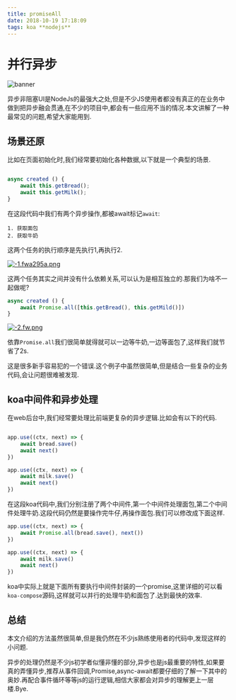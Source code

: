 ```yaml
---
title: promiseAll
date: 2018-10-19 17:18:09
tags: koa **nodejs**
---
```


# 并行异步

![banner](https://s3-us-west-1.amazonaws.com/www.jcolemorrison.com/blog/posts/1-20-2018-async-await/async-await.png)

异步非阻塞UI是NodeJs的最强大之处,但是不少JS使用者都没有真正的在业务中做到把异步融会贯通,在不少的项目中,都会有一些应用不当的情况.本文讲解了一种最常见的问题,希望大家能用到.

<!-- more -->

## 场景还原

比如在页面初始化时,我们经常要初始化各种数据,以下就是一个典型的场景.

```js

async created () {
    await this.getBread();
    await this.getMilk();
}

```

在这段代码中我们有两个异步操作,都被await标记`await`:

    1. 获取面包
    2. 获取牛奶

这两个任务的执行顺序是先执行1,再执行2.

[![-1.fwa295a.png](https://www.tuchuang001.com/images/2018/10/19/-1.fwa295a.png)](https://www.tuchuang001.com/image/5xdOs)

这两个任务其实之间并没有什么依赖关系,可以认为是相互独立的.那我们为啥不一起做呢?

```js
async created () {
    await Promise.all([this.getBread(), this.getMild()])
}
```

[![-2.fw.png](https://www.tuchuang001.com/images/2018/10/19/-2.fw.png)](https://www.tuchuang001.com/image/5xyf7)

依靠`Promise.all`我们很简单就得就可以一边等牛奶,一边等面包了,这样我们就节省了2s.

这是很多新手容易犯的一个错误.这个例子中虽然很简单,但是结合一些复杂的业务代码,会让问题很难被发现.

## koa中间件和异步处理

在web后台中,我们经常要处理比前端更复杂的异步逻辑.比如会有以下的代码.

```js

app.use((ctx, next) => {
    await bread.save()
    await next()
})

app.use((ctx, next) => {
    await milk.save()
    await next()
})
```

在这段koa代码中,我们分别注册了两个中间件,第一个中间件处理面包,第二个中间件处理牛奶.这段代码仍然是要操作完牛仔,再操作面包.我们可以修改成下面这样.

```js
app.use((ctx, next) => {
    await Promise.all(bread.save(), next())
})

app.use((ctx, next) => {
    await milk.save()
    await next()
})
```

koa中实际上就是下面所有要执行中间件封装的一个promise,这里详细的可以看`koa-compose`源码,这样就可以并行的处理牛奶和面包了.达到最快的效率.

## 总结

本文介绍的方法虽然很简单,但是我仍然在不少js熟练使用者的代码中,发现这样的小问题.

异步的处理仍然是不少js初学者似懂非懂的部分,异步也是js最重要的特性,如果要真的弄懂异步,推荐从事件回调,Promise,async-await都要仔细的了解一下其中的奥妙.再配合事件循环等等js的运行逻辑,相信大家都会对异步的理解更上一层楼.Bye.